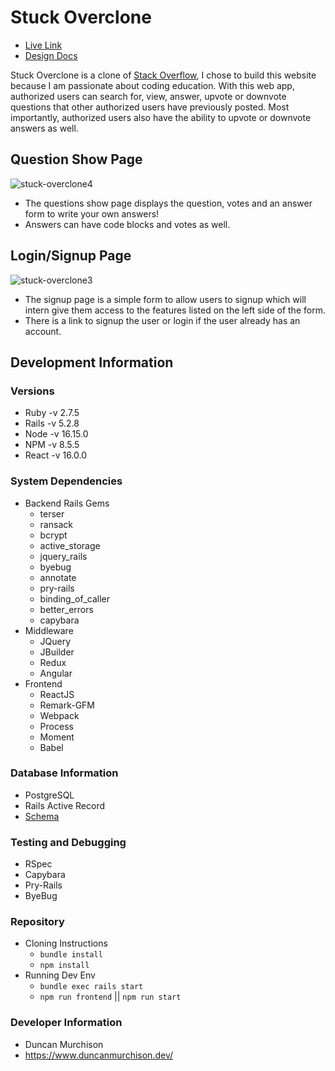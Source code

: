 # Stuck Overclone
- [Live Link](http://stuckoverclone.herokuapp.com/#/)
- [Design Docs](https://github.com/dmurchison/stuck_overclone_app/wiki)

Stuck Overclone is a clone of [Stack Overflow](https://stackoverflow.com/), I chose to build this website because I am passionate about coding education. With this web app, authorized users can search for, view, answer, upvote or downvote questions that other authorized users have previously posted. Most importantly, authorized users also have the ability to upvote or downvote answers as well.

## Question Show Page
![stuck-overclone4](https://user-images.githubusercontent.com/80483775/190946178-599d686b-3529-4116-a746-f17ad75842b4.png)
- The questions show page displays the question, votes and an answer form to write your own answers!
- Answers can have code blocks and votes as well. 

## Login/Signup Page
![stuck-overclone3](https://user-images.githubusercontent.com/80483775/190945854-d54b9ba1-251f-4f70-a297-4b1e88c2d653.png)
- The signup page is a simple form to allow users to signup which will intern give them access to the features listed on the left side of the form.
- There is a link to signup the user or login if the user already has an account.

## Development Information
### Versions
- Ruby -v 2.7.5
- Rails -v 5.2.8
- Node -v 16.15.0
- NPM -v 8.5.5
- React -v 16.0.0

### System Dependencies
- Backend Rails Gems
  - terser
  - ransack
  - bcrypt
  - active_storage
  - jquery_rails
  - byebug
  - annotate
  - pry-rails
  - binding_of_caller
  - better_errors
  - capybara
- Middleware
  - JQuery
  - JBuilder
  - Redux
  - Angular
- Frontend
  - ReactJS
  - Remark-GFM
  - Webpack
  - Process
  - Moment
  - Babel

### Database Information
- PostgreSQL
- Rails Active Record
- [Schema](https://github.com/dmurchison/clonebnb_app/wiki/Database-Schema)

### Testing and Debugging
- RSpec
- Capybara
- Pry-Rails
- ByeBug

### Repository
- Cloning Instructions
  - `bundle install`
  - `npm install`
- Running Dev Env
  - `bundle exec rails start`
  - `npm run frontend` || `npm run start`

### Developer Information
- Duncan Murchison
- https://www.duncanmurchison.dev/



